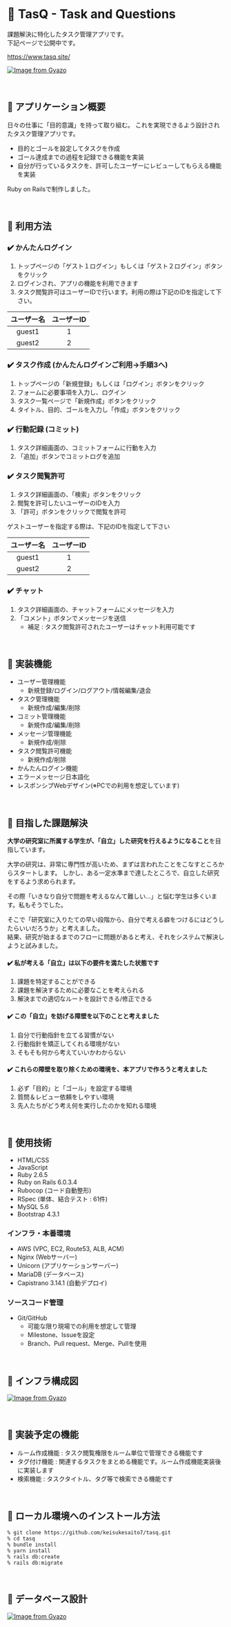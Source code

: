 # :pushpin: TasQ - Task and Questions

課題解決に特化したタスク管理アプリです。  
下記ページで公開中です。

https://www.tasq.site/

[![Image from Gyazo](https://i.gyazo.com/9b59673b50980d9de48725c42dd8cc39.jpg)](https://gyazo.com/9b59673b50980d9de48725c42dd8cc39)



<br>

## :pushpin: アプリケーション概要

日々の仕事に「目的意識」を持って取り組む。
これを実現できるよう設計されたタスク管理アプリです。

* 目的とゴールを設定してタスクを作成
* ゴール達成までの過程を記録できる機能を実装
* 自分が行っているタスクを、許可したユーザーにレビューしてもらえる機能を実装

Ruby on Railsで制作しました。

<br>

## :pushpin: 利用方法

### :heavy_check_mark: かんたんログイン

1. トップページの「ゲスト１ログイン」もしくは「ゲスト２ログイン」ボタンをクリック
2. ログインされ、アプリの機能を利用できます
3. タスク閲覧許可はユーザーIDで行います。利用の際は下記のIDを指定して下さい。

| ユーザー名 | ユーザーID |
| :---: | :---: |
| guest1 | 1 |
| guest2 | 2 |

### :heavy_check_mark: タスク作成 (かんたんログインご利用→手順3へ)

1. トップページの「新規登録」もしくは「ログイン」ボタンをクリック
2. フォームに必要事項を入力し、ログイン
3. タスク一覧ページで「新規作成」ボタンをクリック
4. タイトル、目的、ゴールを入力し「作成」ボタンをクリック

### :heavy_check_mark: 行動記録 (コミット)

1. タスク詳細画面の、コミットフォームに行動を入力
2. 「追加」ボタンでコミットログを追加


### :heavy_check_mark: タスク閲覧許可

1. タスク詳細画面の、「検索」ボタンをクリック
2. 閲覧を許可したいユーザーのIDを入力
3. 「許可」ボタンをクリックで閲覧を許可

ゲストユーザーを指定する際は、下記のIDを指定して下さい

| ユーザー名 | ユーザーID |
| :---: | :---: |
| guest1 | 1 |
| guest2 | 2 |

### :heavy_check_mark: チャット

1. タスク詳細画面の、チャットフォームにメッセージを入力
2. 「コメント」ボタンでメッセージを送信
    * 補足 : タスク閲覧許可されたユーザーはチャット利用可能です

<br>

## :pushpin: 実装機能

* ユーザー管理機能
  * 新規登録/ログイン/ログアウト/情報編集/退会
* タスク管理機能
  * 新規作成/編集/削除
* コミット管理機能
  * 新規作成/編集/削除
* メッセージ管理機能
  * 新規作成/削除
* タスク閲覧許可機能
  * 新規作成/削除
* かんたんログイン機能
* エラーメッセージ日本語化
* レスポンシブWebデザイン(※PCでの利用を想定しています)

<br>

## :pushpin: 目指した課題解決

**大学の研究室に所属する学生が、「自立」した研究を行えるようになること**を目指しています。

大学の研究は、非常に専門性が高いため、まずは言われたことをこなすところからスタートします。
しかし、ある一定水準まで達したところで、自立した研究をするよう求められます。

その際「いきなり自分で問題を考えるなんて難しい…」と悩む学生は多くいます。私もそうでした。

そこで「研究室に入りたての早い段階から、自分で考える癖をつけるにはどうしたらいいだろうか」と考えました。  
結果、研究が始まるまでのフローに問題があると考え、それをシステムで解決しようと試みました。

#### :heavy_check_mark: 私が考える「自立」は以下の要件を満たした状態です
1. 課題を特定することができる
2. 課題を解決するために必要なことを考えられる
3. 解決までの適切なルートを設計できる/修正できる
    
#### :heavy_check_mark: この「自立」を妨げる障壁を以下のことと考えました
1. 自分で行動指針を立てる習慣がない
2. 行動指針を矯正してくれる環境がない
3. そもそも何から考えていいかわからない
    
#### :heavy_check_mark: これらの障壁を取り除くための環境を、本アプリで作ろうと考えました
1. 必ず「目的」と「ゴール」を設定する環境
2. 質問＆レビュー依頼をしやすい環境
3. 先人たちがどう考え何を実行したのかを知れる環境

<br>

## :pushpin: 使用技術

* HTML/CSS
* JavaScript
* Ruby 2.6.5
* Ruby on Rails 6.0.3.4
* Rubocop (コード自動整形)
* RSpec (単体、結合テスト : 61件)
* MySQL 5.6
* Bootstrap 4.3.1

### インフラ・本番環境

* AWS (VPC, EC2, Route53, ALB, ACM)
* Nginx (Webサーバー)
* Unicorn (アプリケーションサーバー)
* MariaDB (データベース)
* Capistrano 3.14.1 (自動デプロイ)

### ソースコード管理

* Git/GitHub
   * 可能な限り現場での利用を想定して管理
   * Milestone、Issueを設定
   * Branch、Pull request、Merge、Pullを使用

<br>

## :pushpin: インフラ構成図

[![Image from Gyazo](https://i.gyazo.com/37e3aacfd0106a640ad8f07e758511c3.png)](https://gyazo.com/37e3aacfd0106a640ad8f07e758511c3)

<br>

## :pushpin: 実装予定の機能

* ルーム作成機能 : タスク閲覧権限をルーム単位で管理できる機能です
* タグ付け機能 : 関連するタスクをまとめる機能です。ルーム作成機能実装後に実装します
* 検索機能 : タスクタイトル、タグ等で検索できる機能です

<br>

## :pushpin: ローカル環境へのインストール方法

```
% git clone https://github.com/keisukesaito7/tasq.git
% cd tasq
% bundle install
% yarn install
% rails db:create
% rails db:migrate
```

<br>

## :pushpin: データベース設計

[![Image from Gyazo](https://i.gyazo.com/3216179ab8c2b6bb96e40913a7712356.png)](https://gyazo.com/3216179ab8c2b6bb96e40913a7712356)
